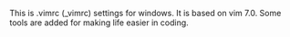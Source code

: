 This is .vimrc (_vimrc) settings for windows. It is based on vim 7.0.
Some tools are added for making life easier in coding.
